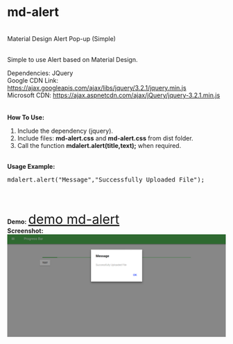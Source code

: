 # md-alert
<br>Material Design Alert Pop-up (Simple)

<br>Simple to use Alert based on Material Design.

Dependencies: JQuery
<br>Google CDN Link: https://ajax.googleapis.com/ajax/libs/jquery/3.2.1/jquery.min.js
<br>Microsoft CDN: https://ajax.aspnetcdn.com/ajax/jQuery/jquery-3.2.1.min.js
<br>
<br>
<br><strong>How To Use:</strong>
<br>
<ol>
  <li>Include the dependency (jquery).</li>
  <li>Include files: <strong>md-alert.css</strong> and <strong>md-alert.css</strong> from dist folder.</li>
  <li>Call the function <strong>mdalert.alert(title,text);</strong> when required.</li>
</ol>
<br><strong>Usage Example:</strong>
<br>
<pre>
mdalert.alert("Message","Successfully Uploaded File");
</pre>
<br>
<br>
<br>
<strong>Demo:</strong>
<a style="font-size:30px" href="https://rawgit.com/dipsraj/md-alert/master/index.html">demo md-alert</a>
<br>
<strong>Screenshot:</strong>
<br>
<img src="https://raw.githubusercontent.com/dipsraj/md-alert/master/screenshot.png">
